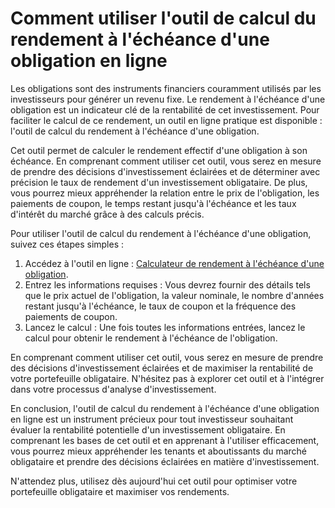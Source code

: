 Comment utiliser l'outil de calcul du rendement à l'échéance d'une obligation en ligne
======================================================================================

Les obligations sont des instruments financiers couramment utilisés par les investisseurs pour générer un revenu fixe. Le rendement à l'échéance d'une obligation est un indicateur clé de la rentabilité de cet investissement. Pour faciliter le calcul de ce rendement, un outil en ligne pratique est disponible : l'outil de calcul du rendement à l'échéance d'une obligation.

Cet outil permet de calculer le rendement effectif d'une obligation à son échéance. En comprenant comment utiliser cet outil, vous serez en mesure de prendre des décisions d'investissement éclairées et de déterminer avec précision le taux de rendement d'un investissement obligataire. De plus, vous pourrez mieux appréhender la relation entre le prix de l'obligation, les paiements de coupon, le temps restant jusqu'à l'échéance et les taux d'intérêt du marché grâce à des calculs précis.

Pour utiliser l'outil de calcul du rendement à l'échéance d'une obligation, suivez ces étapes simples :

1. Accédez à l'outil en ligne : [Calculateur de rendement à l'échéance d'une obligation](https://www.onlinecalculatorsfree.com/fr/financial/bond-yield-to-maturity-calculator.html).
2. Entrez les informations requises : Vous devrez fournir des détails tels que le prix actuel de l'obligation, la valeur nominale, le nombre d'années restant jusqu'à l'échéance, le taux de coupon et la fréquence des paiements de coupon.
3. Lancez le calcul : Une fois toutes les informations entrées, lancez le calcul pour obtenir le rendement à l'échéance de l'obligation.

En comprenant comment utiliser cet outil, vous serez en mesure de prendre des décisions d'investissement éclairées et de maximiser la rentabilité de votre portefeuille obligataire. N'hésitez pas à explorer cet outil et à l'intégrer dans votre processus d'analyse d'investissement.

En conclusion, l'outil de calcul du rendement à l'échéance d'une obligation en ligne est un instrument précieux pour tout investisseur souhaitant évaluer la rentabilité potentielle d'un investissement obligataire. En comprenant les bases de cet outil et en apprenant à l'utiliser efficacement, vous pourrez mieux appréhender les tenants et aboutissants du marché obligataire et prendre des décisions éclairées en matière d'investissement.

N'attendez plus, utilisez dès aujourd'hui cet outil pour optimiser votre portefeuille obligataire et maximiser vos rendements.